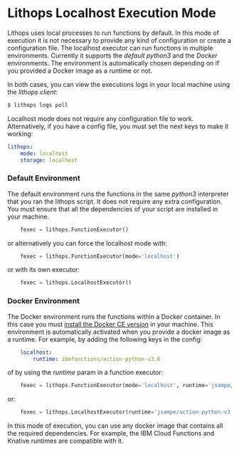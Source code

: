 # Lithops Localhost Execution Mode

Lithops uses local processes to run functions by default. In this mode of execution it is not necessary to provide any kind of configuration or create a configuration file. The localhost executor can run functions in multiple environments. Currently it supports the *default python3* and the *Docker* environments. The environment is automatically chosen depending on if you provided a Docker image as a runtime or not. 

In both cases, you can view the executions logs in your local machine using the *lithops client*:

```bash
$ lithops logs poll
```

Localhost mode does not require any configuration file to work. Alternatively, if you have a config file, you must set the next keys to make it working:

```yaml
lithops:
    mode: localhost
    storage: localhost
```

### Default Environment
The default environment runs the functions in the same *python3* interpreter that you ran the lithops script.
It does not require any extra configuration. You must ensure that all the dependencies of your script are installed in your machine.

```python
    fexec = lithops.FunctionExecutor()
```

or alternatively you can force the localhost mode with:

```python
    fexec = lithops.FunctionExecutor(mode='localhost')
```

or with its own executor:

```python
    fexec = lithops.LocalhostExecutor()
```


### Docker Environment
The Docker environment runs the functions within a Docker container. In this case you must [install the Docker CE version](https://docs.docker.com/get-docker/) in your machine. This environment is automatically activated when you provide a docker image as a runtime. For example, by adding the following keys in the config:

```yaml
    localhost:
        runtime: ibmfunctions/action-python-v3.6
```

of by using the *runtime* param in a function executor:

```python
    fexec = lithops.FunctionExecutor(mode='localhost', runtime='jsampe/action-python-v3.8')
```

or:

```python
    fexec = lithops.LocalhostExecutor(runtime='jsampe/action-python-v3.8')
```

In this mode of execution, you can use any docker image that contains all the required dependencies. For example, the IBM Cloud Functions and Knative runtimes are compatible with it.
